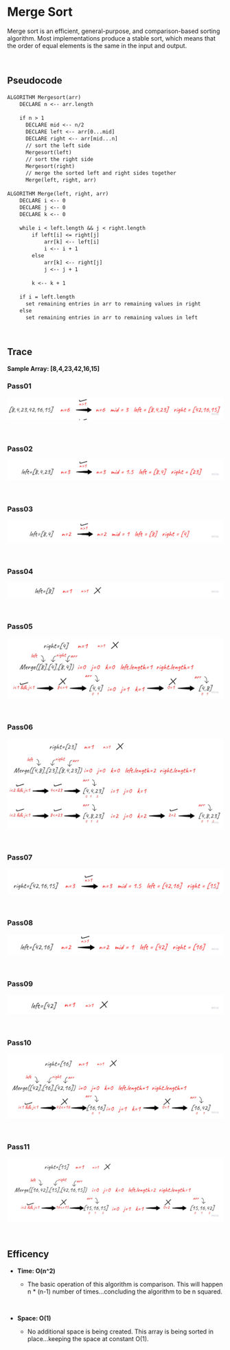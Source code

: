 # Merge Sort

Merge sort is an efficient, general-purpose, and comparison-based sorting algorithm. Most implementations produce a stable sort, which means that the order of equal elements is the same in the input and output.

&nbsp;

## Pseudocode

    ALGORITHM Mergesort(arr)
        DECLARE n <-- arr.length

        if n > 1
          DECLARE mid <-- n/2
          DECLARE left <-- arr[0...mid]
          DECLARE right <-- arr[mid...n]
          // sort the left side
          Mergesort(left)
          // sort the right side
          Mergesort(right)
          // merge the sorted left and right sides together
          Merge(left, right, arr)

    ALGORITHM Merge(left, right, arr)
        DECLARE i <-- 0
        DECLARE j <-- 0
        DECLARE k <-- 0

        while i < left.length && j < right.length
            if left[i] <= right[j]
                arr[k] <-- left[i]
                i <-- i + 1
            else
                arr[k] <-- right[j]
                j <-- j + 1

            k <-- k + 1

        if i = left.length
          set remaining entries in arr to remaining values in right
        else
          set remaining entries in arr to remaining values in left

&nbsp;

## Trace

**Sample Array: [8,4,23,42,16,15]**

### Pass01

![pass01](pictures/pass01.jpg)

&nbsp;

### Pass02

![pass02](pictures/pass02.jpg)

&nbsp;

### Pass03

![pass03](pictures/pass03.jpg)

&nbsp;

### Pass04

![pass04](pictures/pass04.jpg)

&nbsp;

### Pass05

![pass05](pictures/pass05.jpg)

&nbsp;

### Pass06

![pass05](pictures/pass06.jpg)

&nbsp;

### Pass07

![pass05](pictures/pass07.jpg)

&nbsp;

### Pass08

![pass05](pictures/pass08.jpg)

&nbsp;

### Pass09

![pass05](pictures/pass09.jpg)

&nbsp;

### Pass10

![pass05](pictures/pass10.jpg)

&nbsp;

### Pass11

![pass05](pictures/pass11.jpg)

&nbsp;

## Efficency

- **Time: O(n^2)**

  - The basic operation of this algorithm is comparison. This will happen n \* (n-1) number of times…concluding the algorithm to be n squared.

&nbsp;

- **Space: O(1)**

  - No additional space is being created. This array is being sorted in place…keeping the space at constant O(1).
